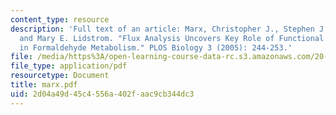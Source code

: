 ```yaml
---
content_type: resource
description: 'Full text of an article: Marx, Christopher J., Stephen J. Van Dien,
  and Mary E. Lidstrom. "Flux Analysis Uncovers Key Role of Functional Redundancy
  in Formaldehyde Metabolism." PLOS Biology 3 (2005): 244-253.'
file: /media/https%3A/open-learning-course-data-rc.s3.amazonaws.com/20-106j-systems-microbiology-fall-2006/2d04a49d45c4556a402faac9cb344dc3_marx.pdf
file_type: application/pdf
resourcetype: Document
title: marx.pdf
uid: 2d04a49d-45c4-556a-402f-aac9cb344dc3
---
```

